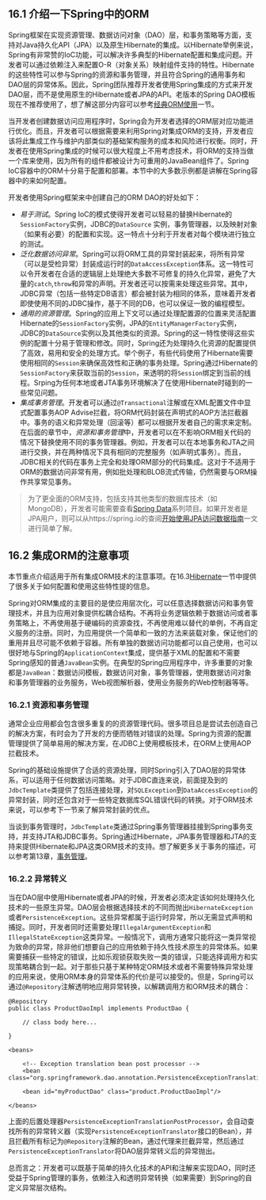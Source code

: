 ## 16.1 介绍一下Spring中的ORM

Spring框架在实现资源管理、数据访问对象（DAO）层，和事务策略等方面，支持对Java持久化API（JPA）以及原生Hibernate的集成。以Hibernate举例来说，Spring有非常赞的IoC功能，可以解决许多典型的Hibernate配置和集成问题。开发者可以通过依赖注入来配置O-R（对象关系）映射组件支持的特性。Hibernate的这些特性可以参与Spring的资源和事务管理，并且符合Spring的通用事务和DAO层的异常体系。因此，Spring团队推荐开发者使用Spring集成的方式来开发DAO层，而不是使用原生的Hibernate或者JPA的API。老版本的Spring DAO模板现在不推荐使用了，想了解这部分内容可以参考[经典ORM使用](http://docs.spring.io/spring/docs/5.0.0.M5/spring-framework-reference/html/classic-spring.html#classic-spring-orm)一节。

当开发者创建数据访问应用程序时，Spring会为开发者选择的ORM层对应功能进行优化。而且，开发者可以根据需要来利用Spring对集成ORM的支持，开发者应该将此集成工作与维护内部类似的基础架构服务的成本和风险进行权衡。同时，开发者在使用Spring集成的时候可以很大程度上不用考虑技术，将ORM的支持当做一个库来使用，因为所有的组件都被设计为可重用的JavaBean组件了。Spring IoC容器中的ORM十分易于配置和部署。本节中的大多数示例都是讲解在Spring容器中的来如何配置。

开发者使用Spring框架来中创建自己的ORM DAO的好处如下：

* *易于测试*。Spring IoC的模式使得开发者可以轻易的替换Hibernate的`SessionFactory`实例，JDBC的`DataSource`
实例，事务管理器，以及映射对象（如果有必要）的配置和实现。这一特点十分利于开发者对每个模块进行独立的测试。
* *泛化数据访问异常*。Spring可以将ORM工具的异常封装起来，将所有异常（可以是受检异常）封装成运行时的`DataAccessException`体系。这一特性可以令开发者在合适的逻辑层上处理绝大多数不可修复的持久化异常，避免了大量的`catch`,`throw`和异常的声明。开发者还可以按需来处理这些异常。其中，JDBC异常（包括一些特定DB语言）都会被封装为相同的体系，意味着开发者即使使用不同的JDBC操作，基于不同的DB，也可以保证一致的编程模型。
* *通用的资源管理*。Spring的应用上下文可以通过处理配置源的位置来灵活配置Hibernate的`SessionFactory`实例，JPA的`EntityManagerFactory`实例，JDBC的`DataSource`实例以及其他类似的资源。Spring的这一特性使得这些实例的配置十分易于管理和修改。同时，Spring还为处理持久化资源的配置提供了高效，易用和安全的处理方式。举个例子，有些代码使用了Hibernate需要使用相同的`Session`来确保高效性和正确的事务处理。Spring通过Hibernate的`SessionFactory`来获取当前的`Session`，来透明的将`Session`绑定到当前的线程。Srping为任何本地或者JTA事务环境解决了在使用Hibernate时碰到的一些常见问题。
* *集成事务管理*。开发者可以通过`@Transactional`注解或在XML配置文件中显式配置事务AOP Advise拦截，将ORM代码封装在声明式的AOP方法拦截器中。事务的语义和异常处理（回滚等）都可以根据开发者自己的需求来定制。在后面的章节中，*资源和事务管理*中，开发者可以在不影响ORM相关代码的情况下替换使用不同的事务管理器。例如，开发者可以在本地事务和JTA之间进行交换，并在两种情况下具有相同的完整服务（如声明式事务）。而且，JDBC相关的代码在事务上完全和处理ORM部分的代码集成。这对于不适用于ORM的数据访问非常有用，例如批处理和BLOB流式传输，仍然需要与ORM操作共享常见事务。

> 为了更全面的ORM支持，包括支持其他类型的数据库技术（如MongoDB），开发者可能需要查看[Spring Data](http://projects.spring.io/spring-data/)系列项目。如果开发者是JPA用户，则可以从https://spring.io的查阅[开始使用JPA访问数据指南](https://spring.io/guides/gs/accessing-data-jpa/)一文进行简单了解。

## 16.2 集成ORM的注意事项

本节重点介绍适用于所有集成ORM技术的注意事项。在16.3[Hibernate]()一节中提供了很多关于如何配置和使用这些特性提的信息。

Spring对ORM集成的主要目的是使应用层次化，可以任意选择数据访问和事务管理技术，并且为应用对象提供松耦合结构。不再将业务逻辑依赖于数据访问或者事务策略上，不再使用基于硬编码的资源查找，不再使用难以替代的单例，不再自定义服务的注册。同时，为应用提供一个简单和一致的方法来装载对象，保证他们的重用并且尽可能不依赖于容器。所有单独的数据访问功能都可以自己使用，也可以很好地与Spring的`ApplicationContext`集成，提供基于XML的配置和不需要Spring感知的普通`JavaBean`实例。在典型的Spring应用程序中，许多重要的对象都是`JavaBean`：数据访问模板，数据访问对象，事务管理器，使用数据访问对象和事务管理器的业务服务，Web视图解析器，使用业务服务的Web控制器等等。

### 16.2.1 资源和事务管理

通常企业应用都会包含很多重复的的资源管理代码。很多项目总是尝试去创造自己的解决方案，有时会为了开发的方便而牺牲对错误的处理。Spring为资源的配置管理提供了简单易用的解决方案，在JDBC上使用模板技术，在ORM上使用AOP拦截技术。

Spring的基础设施提供了合适的资源处理，同时Spring引入了DAO层的异常体系，可以适用于任何数据访问策略。对于JDBC直连来说，前面提及到的`JdbcTemplate`类提供了包括连接处理，对`SQLException`到`DataAccessException`的异常封装，同时还包含对于一些特定数据库SQL错误代码的转换。对于ORM技术来说，可以参考下一节来了解异常封装的优点。

当谈到事务管理时，`JdbcTemplate`类通过Spring事务管理器挂接到Spring事务支持，并支持JTA和JDBC事务。Spring通过Hibernate，JPA事务管理器和JTA的支持来提供Hibernate和JPA这类ORM技术的支持。想了解更多关于事务的描述，可以参考第13章，[事务管理](http://docs.spring.io/spring/docs/5.0.0.M5/spring-framework-reference/html/transaction.html)。

### 16.2.2 异常转义

当在DAO层中使用Hibernate或者JPA的时候，开发者必须决定该如何处理持久化技术的一些原生异常。DAO层会根据选择技术的不同而抛出`HibernateException`或者`PersistenceException`。这些异常都属于运行时异常，所以无需显式声明和捕捉。同时，开发者同时还需要处理`IllegalArgumentException`和`IllegalStateException`这类异常。一般情况下，调用方通常只能将这一类异常视为致命的异常，除非他们想要自己的应用依赖于持久性技术原生的异常体系。如果需要捕获一些特定的错误，比如乐观锁获取失败一类的错误，只能选择调用方和实现策略耦合到一起。对于那些只基于某种特定ORM技术或者不需要特殊异常处理的应用来说，使用ORM本身的异常体系的代价是可以接受的。但是，Spring可以通过`@Repository`注解透明地应用异常转换，以解耦调用方和ORM技术的耦合：

```
@Repository
public class ProductDaoImpl implements ProductDao {

	// class body here...

}
```
```
<beans>

	<!-- Exception translation bean post processor -->
	<bean class="org.springframework.dao.annotation.PersistenceExceptionTranslationPostProcessor"/>

	<bean id="myProductDao" class="product.ProductDaoImpl"/>

</beans>
```

上面的后置处理器`PersistenceExceptionTranslationPostProcessor`，会自动查找所有的异常转义器（实现`PersistenceExceptionTranslator`接口的Bean），并且拦截所有标记为`@Repository`注解的Bean，通过代理来拦截异常，然后通过`PersistenceExceptionTranslator`将DAO层异常转义后的异常抛出。

总而言之：开发者可以既基于简单的持久化技术的API和注解来实现DAO，同时还受益于Spring管理的事务，依赖注入和透明异常转换（如果需要）到Spring的自定义异常层次结构。